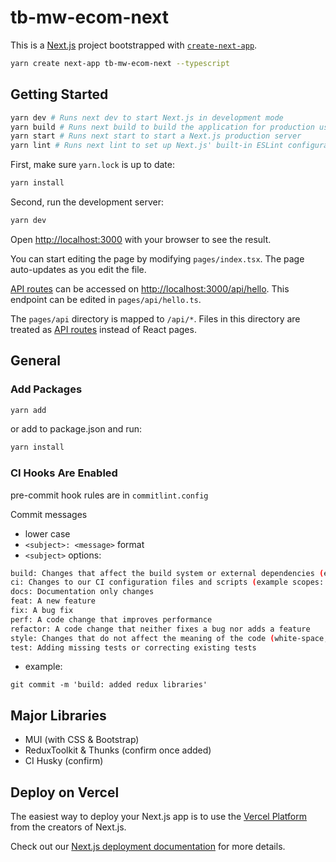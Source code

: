 # tb-mw-ecom-next

This is a [Next.js](https://nextjs.org/) project bootstrapped with [`create-next-app`](https://github.com/vercel/next.js/tree/canary/packages/create-next-app).

```bash
yarn create next-app tb-mw-ecom-next --typescript
```

## Getting Started


```bash
yarn dev # Runs next dev to start Next.js in development mode
yarn build # Runs next build to build the application for production usage
yarn start # Runs next start to start a Next.js production server
yarn lint # Runs next lint to set up Next.js' built-in ESLint configuration
```
First, make sure `yarn.lock` is up to date:
```bash
yarn install
```

Second, run the development server:

```bash
yarn dev
```

Open [http://localhost:3000](http://localhost:3000) with your browser to see the result.

You can start editing the page by modifying `pages/index.tsx`. The page auto-updates as you edit the file.

[API routes](https://nextjs.org/docs/api-routes/introduction) can be accessed on [http://localhost:3000/api/hello](http://localhost:3000/api/hello). This endpoint can be edited in `pages/api/hello.ts`.

The `pages/api` directory is mapped to `/api/*`. Files in this directory are treated as [API routes](https://nextjs.org/docs/api-routes/introduction) instead of React pages.


## General

### Add Packages
```bash
yarn add
```
or add to package.json and run:
```bash
yarn install
```

### CI Hooks Are Enabled

pre-commit hook rules are in `commitlint.config`

Commit messages

- lower case
- `<subject>: <message>` format
- `<subject>` options:

```bash
build: Changes that affect the build system or external dependencies (example scopes: gulp, broccoli, npm)
ci: Changes to our CI configuration files and scripts (example scopes: Travis, Circle, BrowserStack, SauceLabs)
docs: Documentation only changes
feat: A new feature
fix: A bug fix
perf: A code change that improves performance
refactor: A code change that neither fixes a bug nor adds a feature
style: Changes that do not affect the meaning of the code (white-space, formatting, missing semi-colons, etc)
test: Adding missing tests or correcting existing tests
```
- example:
```
git commit -m 'build: added redux libraries'
```

## Major Libraries
- MUI (with CSS & Bootstrap)
- ReduxToolkit & Thunks (confirm once added)
- CI Husky (confirm)

## Deploy on Vercel

The easiest way to deploy your Next.js app is to use the [Vercel Platform](https://vercel.com/new?utm_medium=default-template&filter=next.js&utm_source=create-next-app&utm_campaign=create-next-app-readme) from the creators of Next.js.

Check out our [Next.js deployment documentation](https://nextjs.org/docs/deployment) for more details.
